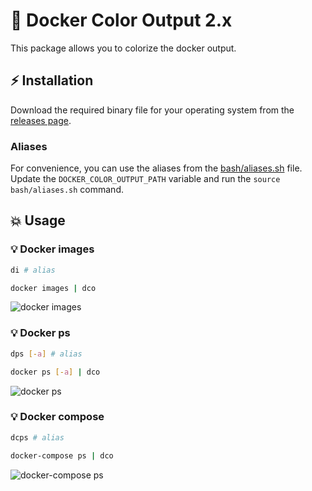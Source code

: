 # 🐳 Docker Color Output 2.x

This package allows you to colorize the docker output.

## ⚡️ Installation

Download the required binary file for your operating system from the [releases page](../../releases/latest).

### Aliases

For convenience, you can use the aliases from the [bash/aliases.sh](bash/aliases.sh) file. Update
the `DOCKER_COLOR_OUTPUT_PATH` variable and run the `source bash/aliases.sh` command.

## 💥 Usage

### 💡 Docker images

```bash
di # alias
```

```bash
docker images | dco
```

![docker images](https://user-images.githubusercontent.com/5787193/93581956-7ae7f580-f9aa-11ea-8f81-d6922e1ca892.png)

### 💡 Docker ps

```bash
dps [-a] # alias
```

```bash
docker ps [-a] | dco
```

![docker ps](https://user-images.githubusercontent.com/5787193/93581144-69521e00-f9a9-11ea-86bb-c23d7879c689.png)

### 💡 Docker compose

```bash
dcps # alias
```

```bash
docker-compose ps | dco
```

![docker-compose ps](https://user-images.githubusercontent.com/5787193/93630916-7267dd00-f9f3-11ea-9521-e69152fa86f1.png)
